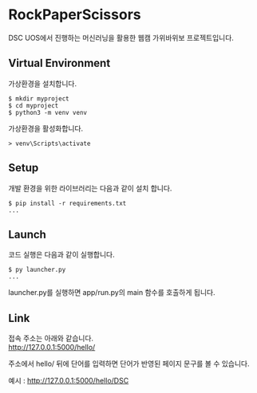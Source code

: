 # RockPaperScissors

DSC UOS에서 진행하는 머신러닝을 활용한 웹캠 가위바위보 프로젝트입니다.

## Virtual Environment

가상환경을 설치합니다. 

```shell
$ mkdir myproject
$ cd myproject
$ python3 -m venv venv
```

가상환경을 활성화합니다.

```shell
> venv\Scripts\activate
```

## Setup

개발 환경을 위한 라이브러리는 다음과 같이 설치 합니다.

```shell
$ pip install -r requirements.txt
...
```

## Launch

코드 실행은 다음과 같이 실행합니다.

```shell
$ py launcher.py
...
```

launcher.py를 실행하면 app/run.py의 main 함수를 호출하게 됩니다.

## Link

접속 주소는 아래와 같습니다.   
http://127.0.0.1:5000/hello/  

주소에서 hello/ 뒤에 단어를 입력하면 단어가 반영된 페이지 문구를 볼 수 있습니다.

예시 :  http://127.0.0.1:5000/hello/DSC


